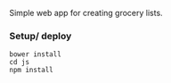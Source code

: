Simple web app for creating grocery lists.

### Setup/ deploy

```
bower install
cd js
npm install
```
